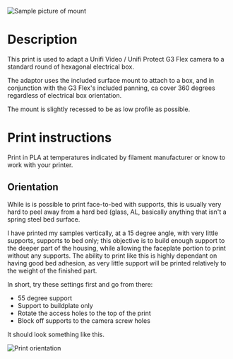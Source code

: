 ![Sample picture of mount](/pictures/sample.jpg)

# Description

This print is used to adapt a Unifi Video / Unifi Protect G3 Flex camera to a standard round of hexagonal electrical box. 

The adaptor uses the included surface mount to attach to a box, and in conjunction with the G3 Flex's included panning, ca cover 360 degrees regardless of electrical box orientation. 

The mount is slightly recessed to be as low profile as possible. 

# Print instructions

Print in PLA at temperatures indicated by filament manufacturer or know to work with your printer.

## Orientation

While is is possible to print face-to-bed with supports, this is usually very hard to peel away from a hard bed (glass, AL, basically anything that isn't a spring steel bed surface. 

I have printed my samples vertically, at a 15 degree angle, with very little supports, supports to bed only; this objective is to build enough support to the deeper part of the housing, while allowing the faceplate portion to print without any supports. The ability to print like this is highly dependant on having good bed adhesion, as very little support will be printed relatively to the weight of the finished part. 

In short, try these settings first and go from there: 
* 55 degree support
* Support to buildplate only
* Rotate the access holes to the top of the print
* Block off supports to the camera screw holes

It should look something like this. 

![Print orientation](/pictures/printorientation.png)
